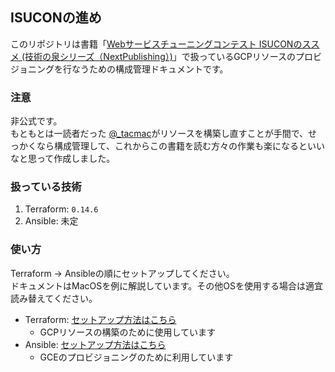 ## ISUCONの進め
このリポジトリは書籍「[Webサービスチューニングコンテスト ISUCONのススメ (技術の泉シリーズ（NextPublishing）)](www.amazon.co.jp/dp/B08V5PK51F)」で扱っているGCPリソースのプロビジョニングを行なうための構成管理ドキュメントです。

### 注意

非公式です。  
もともとは一読者だった [@_tacmac](https://twitter.com/home)がリソースを構築し直すことが手間で、せっかくなら構成管理して、これからこの書籍を読む方々の作業も楽になるといいなと思って作成しました。

### 扱っている技術
1. Terraform: `0.14.6`
2. Ansible: 未定

### 使い方
Terraform -> Ansibleの順にセットアップしてください。  
ドキュメントはMacOSを例に解説しています。その他OSを使用する場合は適宜読み替えてください。
- Terraform: [セットアップ方法はこちら](https://github.com/tacumai/isucon-no-susume-provisioning/wiki/Terraform%E3%81%AE%E3%82%BB%E3%83%83%E3%83%88%E3%82%A2%E3%83%83%E3%83%97%E6%96%B9%E6%B3%95)
  - GCPリソースの構築のために使用しています
- Ansible: [セットアップ方法はこちら](https://github.com/tacumai/isucon-no-susume-provisioning/wiki/Ansible%E3%81%AE%E3%82%BB%E3%83%83%E3%83%88%E3%82%A2%E3%83%83%E3%83%97%E6%96%B9%E6%B3%95)
  - GCEのプロビジョニングのために利用しています
